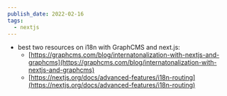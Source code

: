 ```yaml
---
publish_date: 2022-02-16
tags:
  - nextjs
---
```

-  best two resources on i18n with GraphCMS and next.js:
	- [https://graphcms.com/blog/internatonalization-with-nextjs-and-graphcms](https://graphcms.com/blog/internatonalization-with-nextjs-and-graphcms)
	-   [https://nextjs.org/docs/advanced-features/i18n-routing](https://nextjs.org/docs/advanced-features/i18n-routing)
